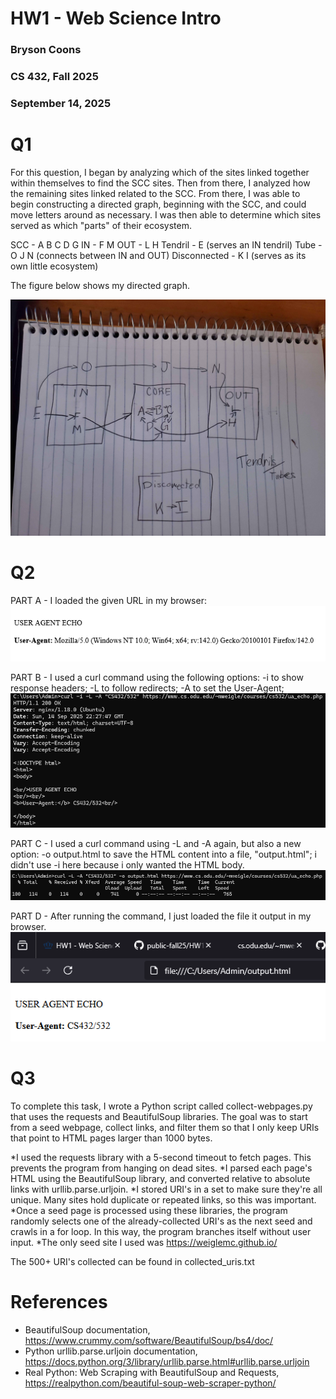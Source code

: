 # HW1 - Web Science Intro
### Bryson Coons
### CS 432, Fall 2025
### September 14, 2025

# Q1
For this question, I began by analyzing which of the sites linked together within themselves to find the SCC sites. Then from there, I analyzed how the remaining sites linked related to the SCC. From there, I was able to begin constructing a directed graph, beginning with the SCC, and could move letters around as necessary. I was then able to determine which sites served as which "parts" of their ecosystem.

SCC - A B C D G
IN - F M
OUT - L H
Tendril - E (serves an IN tendril)
Tube - O J N (connects between IN and OUT)
Disconnected - K I (serves as its own little ecosystem)

The figure below shows my directed graph.

![Q1 Directed Graph](20250914_180019.jpg)

# Q2
PART A - I loaded the given URL in my browser:
![Image](image.png)

PART B - I used a curl command using the following options:
-i to show response headers; 
-L to follow redirects; 
-A to set the User-Agent; 
![Image](image2.png)

PART C - I used a curl command using -L and -A again, but also a new option:
-o output.html to save the HTML content into a file, "output.html"; 
i didn't use -i here because i only wanted the HTML body.
![image](image3.png)

PART D - After running the command, I just loaded the file it output in my browser.
![image](image4.png)

# Q3

To complete this task, I wrote a Python script called collect-webpages.py that uses the requests and BeautifulSoup libraries. The goal was to start from a seed webpage, collect links, and filter them so that I only keep URIs that point to HTML pages larger than 1000 bytes.

*I used the requests library with a 5-second timeout to fetch pages. This prevents the program from hanging on dead sites.
*I parsed each page's HTML using the BeautifulSoup library, and converted relative to absolute links with urllib.parse.urljoin.
*I stored URI's in a set to make sure they're all unique. Many sites hold duplicate or repeated links, so this was important.
*Once a seed page is processed using these libraries, the program randomly selects one of the already-collected URI's as the next seed and crawls in a for loop. In this way, the program branches itself without user input.
*The only seed site I used was https://weiglemc.github.io/

The 500+ URI's collected can be found in collected_uris.txt

# References

* BeautifulSoup documentation, <https://www.crummy.com/software/BeautifulSoup/bs4/doc/>
* Python urllib.parse.urljoin documentation, <https://docs.python.org/3/library/urllib.parse.html#urllib.parse.urljoin>
* Real Python: Web Scraping with BeautifulSoup and Requests, <https://realpython.com/beautiful-soup-web-scraper-python/>
